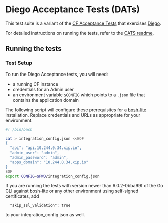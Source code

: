 # Diego Acceptance Tests (DATs)

This test suite is a variant of the [CF Acceptance Tests][cats] that exercises
[Diego](https://github.com/cloudfoundry-incubator/diego-release).

For detailed instructions on running the tests, refer to the
[CATS readme](https://github.com/cloudfoundry/cf-acceptance-tests/blob/master/README.md).

## Running the tests

### Test Setup

To run the Diego Acceptance tests, you will need:
- a running CF instance
- credentials for an Admin user
- an environment variable `$CONFIG` which points to a `.json` file that contains the application domain

The following script will configure these prerequisites for a [bosh-lite](https://github.com/cloudfoundry/bosh-lite)
installation. Replace credentials and URLs as appropriate for your environment.

```bash
#! /bin/bash

cat > integration_config.json <<EOF
{
  "api": "api.10.244.0.34.xip.io",
  "admin_user": "admin",
  "admin_password": "admin",
  "apps_domain": "10.244.0.34.xip.io"
}
EOF
export CONFIG=$PWD/integration_config.json
```

If you are running the tests with version newer than 6.0.2-0bba99f of the Go CLI against bosh-lite or any other environment
using self-signed certificates, add

```
  "skip_ssl_validation": true
```

to your integration_config.json as well.

[cats]: https://github.com/cloudfoundry/cf-acceptance-tests
